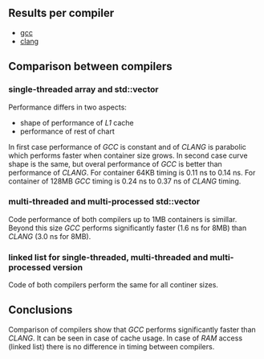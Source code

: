 ## <a name="top"></a>Results per compiler

- [gcc](GCC.md)
- [clang](CLANG.md)



## <a name="comparison"></a>Comparison between compilers


### single-threaded array and std::vector 

Performance differs in two aspects:
- shape of performance of *L1* cache
- performance of rest of chart

In first case performance of *GCC* is constant and of *CLANG* is parabolic which performs faster when container size grows. In second case curve shape is the same, but overal performance of *GCC* is better than performance of *CLANG*. For container 64KB timing is 0.11 ns to 0.14 ns. For container of 128MB *GCC* timing is 0.24 ns to 0.37 ns of *CLANG* timing.


### multi-threaded and multi-processed std::vector

Code performance of both compilers up to 1MB containers is simillar. Beyond this size *GCC* performs significantly faster (1.6 ns for 8MB) than *CLANG* (3.0 ns for 8MB).


### linked list for single-threaded, multi-threaded and multi-processed version

Code of both compilers perform the same for all continer sizes.



## Conclusions

Comparison of compilers show that *GCC* performs significantly faster than *CLANG*. It can be seen in case of cache usage. In case of *RAM* access (linked list) there is no difference in timing between compilers.



